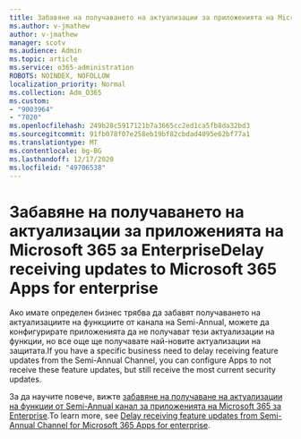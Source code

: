 ```yaml
---
title: Забавяне на получаването на актуализации за приложенията на Microsoft 365 за Enterprise
ms.author: v-jmathew
author: v-jmathew
manager: scotv
ms.audience: Admin
ms.topic: article
ms.service: o365-administration
ROBOTS: NOINDEX, NOFOLLOW
localization_priority: Normal
ms.collection: Adm_O365
ms.custom:
- "9003964"
- "7020"
ms.openlocfilehash: 249b28c5917121b7a3665cc2ed1ca5fb8da32bd3
ms.sourcegitcommit: 91fb078f07e258eb19bf82cbdad4095e62bf77a1
ms.translationtype: MT
ms.contentlocale: bg-BG
ms.lasthandoff: 12/17/2020
ms.locfileid: "49706538"
---
```

# <a name="delay-receiving-updates-to-microsoft-365-apps-for-enterprise"></a><span data-ttu-id="b3e75-102">Забавяне на получаването на актуализации за приложенията на Microsoft 365 за Enterprise</span><span class="sxs-lookup"><span data-stu-id="b3e75-102">Delay receiving updates to Microsoft 365 Apps for enterprise</span></span>

<span data-ttu-id="b3e75-103">Ако имате определен бизнес трябва да забавят получаването на актуализациите на функциите от канала на Semi-Annual, можете да конфигурирате приложенията да не получават тези актуализации на функции, но все още ще получавате най-новите актуализации на защитата.</span><span class="sxs-lookup"><span data-stu-id="b3e75-103">If you have a specific business need to delay receiving feature updates from the Semi-Annual Channel, you can configure Apps to not receive these feature updates, but still receive the most current security updates.</span></span>

<span data-ttu-id="b3e75-104">За да научите повече, вижте [забавяне на получаване на актуализации на функции от Semi-Annual канал за приложенията на Microsoft 365 за Enterprise](https://go.microsoft.com/fwlink/?linkid=2109533).</span><span class="sxs-lookup"><span data-stu-id="b3e75-104">To learn more, see [Delay receiving feature updates from Semi-Annual Channel for Microsoft 365 Apps for enterprise](https://go.microsoft.com/fwlink/?linkid=2109533).</span></span>
